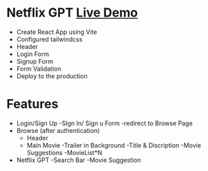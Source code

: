 # Netflix GPT  [Live Demo](https://netflixgpt-b84c9.web.app/ "Live Demo")
- Create React App using Vite
- Configured tailwindcss
- Header
- Login Form
- Signup Form
- Form Validation
- Deploy to the production

# Features
- Login/Sign Up
    -SIgn In/ Sign u Form
    -redirect to Browse Page
 - Browse (after authentication)
    - Header
    - Main Movie
        -Trailer in Background
        -Title & Discription
        -Movie Suggestions
            -MovieList*N
- Netflix GPT
    -Search Bar
    -Movie Suggestion

